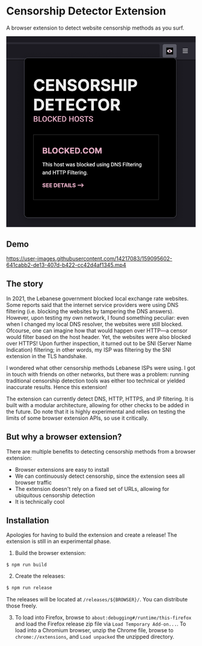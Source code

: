# Censorship Detector Extension

A browser extension to detect website censorship methods as you surf.
 
![Example screenshot of the extension](./misc/extension.png)

## Demo

https://user-images.githubusercontent.com/14217083/159095602-641cabb2-de13-407d-b422-cc42d4af1345.mp4

## The story

In 2021, the Lebanese government blocked local exchange rate websites. Some reports said that the internet service providers were using DNS filtering (i.e. blocking the websites by tampering the DNS answers). However, upon testing my own network, I found something peculiar: even when I changed my local DNS resolver, the websites were still blocked. Ofcourse, one can imagine how that would happen over HTTP—a censor would filter based on the host header. Yet, the websites were also blocked over HTTPS! Upon further inspection, it turned out to be SNI (Server Name Indication) filtering; in other words, my ISP was filtering by the SNI extension in the TLS handshake.

I wondered what other censorship methods Lebanese ISPs were using. I got in touch with friends on other networks, but there was a problem: running traditional censorship detection tools was either too technical or yielded inaccurate results. Hence this extension! 

The extension can currently detect DNS, HTTP, HTTPS, and IP filtering. It is built with a modular architecture, allowing for other checks to be added in the future. Do note that it is highly experimental and relies on testing the limits of some browser extension APIs, so use it critically.

## But why a browser extension?

There are multiple benefits to detecting censorship methods from a browser extension:

- Browser extensions are easy to install
- We can continuously detect censorship, since the extension sees all browser traffic
- The extension doesn't rely on a fixed set of URLs, allowing for ubiquitous censorship detection
- It is technically cool

## Installation

Apologies for having to build the extension and create a release! The extension is still in an experimental phase.

1. Build the browser extension:

  ```shell
  $ npm run build
  ```

2. Create the releases:

  ```sh
  $ npm run release
  ```

  The releases will be located at `/releases/${BROWSER}/`. You can distribute those freely.

3. To load into Firefox, browse to `about:debugging#/runtime/this-firefox` and load the Firefox release zip file via `Load Temporary Add-on...`. To load into a Chromium browser, unzip the Chrome file, browse to `chrome://extensions`, and `Load unpacked` the unzipped directory.
